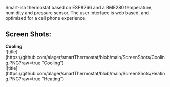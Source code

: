 Smart-ish thermostat based on ESP8266 and a BME280 temperature, humidity and pressure sensor.
The user interface is web based, and optimized for a cell phone experience.

<h2>Screen Shots:</h2>
<b>Cooling</b><br>
![title](https://github.com/alager/smartThermostat/blob/main/ScreenShots/Cooling.PNG?raw=true "Cooling")
<br>
![title](https://github.com/alager/smartThermostat/blob/main/ScreenShots/Heating.PNG?raw=true "Heating")
<br>
